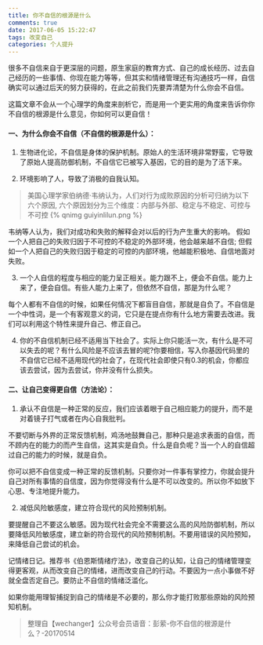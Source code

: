 ```yaml
---
title: 你不自信的根源是什么
comments: true
date: 2017-06-05 15:22:47
tags: 改变自己
categories: 个人提升
---
```


很多不自信来自于更深层的问题，原生家庭的教育方式、自己的成长经历、过去自己经历的一些事情、你现在能力等等，但其实和情绪管理还有沟通技巧一样，自信确实可以通过后天的努力获得的，在此之前我们先要弄清楚为什么你会不自信。

<!-- more -->

这篇文章不会从一个心理学的角度来剖析它，而是用一个更实用的角度来告诉你你不自信的根源是什么意见，你如何可以更自信！

#### 一、为什么你会不自信（不自信的根源是什么）：

1. 生物进化论，不自信是身体的保护机制。原始人的生活环境非常野蛮，它导致了原始人提高防御机制，不自信它已被写入基因，它的目的是为了活下来。

2. 环境影响了人，导致了消极的自我认知。

  > 美国心理学家伯纳德·韦纳认为，人们对行为成败原因的分析可归纳为以下六个原因,
  六个原因划分为三个维度：内部与外部、稳定与不稳定、可控与不可控
  {% qnimg guiyinlilun.png %}

  韦纳等人认为，我们对成功和失败的解释会对以后的行为产生重大的影响。
  假如一个人把自己的失败归因于不可控的不稳定的外部环境，他会越来越不自信;
  但假如一个人把自己的失败归因于稳定的可控的内部环境，他越能积极地、自信地面对失败。

3. 一个人自信的程度与相应的能力呈正相关。能力跟不上，便会不自信。能力上来了，便会自信。有些人能力上来了，但依然不自信，那是为什么呢？

  每个人都有不自信的时候，如果任何情况下都盲目自信，那就是自负了。不自信是一个中性词，是一个有客观意义的词，它只是在提点你有什么地方需要去改进。我们可以利用这个特性来提升自己、修正自己。

4. 你的不自信机制已经不适用当下社会了。实际上你只能活一次，有什么是不可以失去的呢？有什么风险是不应该去冒的呢?你要相信，写入你基因代码里的不自信它已经不适用现代的社会了，在现代社会即使只有0.3的机会，你都应该去尝试，因为去尝试，你并没有什么损失。

#### 二、让自己变得更自信（方法论）：

1. 承认不自信是一种正常的反应，我们应该着眼于自己相应能力的提升，而不是对着镜子打气或者在内心自我批判。

  不要切断与外界的正常反馈机制，鸡汤地鼓舞自己，那种只是追求表面的自信，而不顾内在的能力的而产生自信，这其实是自负。什么是自负呢？当一个人的自信超过自己的能力的时候，就是自负。

  你可以把不自信变成一种正常的反馈机制。只要你对一件事有掌控力，你就会提升自己对所有事情的自信度，因为你觉得没有什么是不可以改变的。所以你不如放下心思、专注地提升能力。

2. 减低风险敏感度，建立符合现代的风险预制机制。

  要提醒自己不要这么敏感。因为现代社会完全不需要这么高的风险防御机制，所以要降低风险敏感度，建立新的符合现代的风险预制机制。不要用错误的风险预知，来降低自己尝试的机会。

  记情绪日记。推荐书《伯恩斯情绪疗法》，改变自己的认知，让自己的情绪管理变得更客观，从而改变自己的情绪，进而改变自己的行动。不要因为一点小事做不好就全盘否定自己。要防止不自信的情绪泛滥化。

  如果你能用理智捕捉到自己的情绪是不必要的，那么你才能打败那些原始的风险预知机制。


> 整理自【wechanger】公众号会员语音：彭萦-你不自信的根源是什么？-20170514
